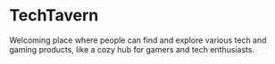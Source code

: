 # TechTavern
Welcoming place where people can find and explore various tech and gaming products, like a cozy hub for gamers and tech enthusiasts.
